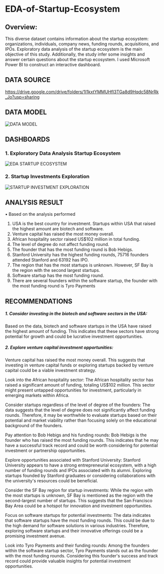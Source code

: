 # EDA-of-Startup-Ecosystem
## Overview: 
This diverse dataset contains information about the startup ecosystem: organizations, individuals, company news, funding rounds, acquisitions, and IPOs. Exploratory data analysis of the startup ecosystem is the main objective of this study. Additionally, the study infer some insights and answer certain questions about the startup ecosystem. I used Microsoft Power BI to construct an interactive dashboard.
## DATA SOURCE
https://drive.google.com/drive/folders/1I1kxtYMMUHfl3TGa8d9Hqdc58NrRk_Jo?usp=sharing
## DATA MODEL
![DATA MODEL](https://user-images.githubusercontent.com/106782819/202910471-e1948b3c-be79-4523-b63f-d3f685f5b0e6.png)
## DASHBOARDS
### 1. Exploratory Data Analysis Startup Ecosystem
![EDA STARTUP ECOSYSTEM](https://user-images.githubusercontent.com/106782819/202910608-03c9a9f1-5120-4f0f-a11d-11c8e4aa0f21.png)
### 2. Startup Investments Exploration
![STARTUP INVESTMENT EXPLORATION](https://user-images.githubusercontent.com/106782819/202910640-c0421e6a-5926-4264-b6d5-bef8386c9929.png)

## ANALYSIS RESULT
•	Based on the analysis performed
1. USA is the best country for investment. Startups within USA that raised the highest amount are biotech and software.
2. Venture capital has raised the most money overall.
3.	African hospitality sector raised US$102 million in total funding.
4.	The level of degree do not affect funding round.
5.  The founder that has the most funding round is Bob Hebigs.
6.  Stanford University has the highest funding rounds, 75716 founders attended Stanford and 63192 has IPO.
7.	The region that has the most startups is unknown. However, SF Bay is the region with the second largest startups.
8.	Software startup has the most funding round.
9.	There are several founders within the software startup, the founder with the most funding round is Tyro Payments

## RECOMMENDATIONS
##### 1. Consider investing in the biotech and software sectors in the USA:
Based on the data, biotech and software startups in the USA have raised the highest amount of funding. This indicates that these sectors have strong potential for growth and could be lucrative investment opportunities.
##### 2. Explore venture capital investment opportunities: 
Venture capital has raised the most money overall. This suggests that investing in venture capital funds or exploring startups backed by venture capital could be a viable investment strategy.

Look into the African hospitality sector: The African hospitality sector has raised a significant amount of funding, totaling US$102 million. This sector might present untapped opportunities for investment, particularly in emerging markets within Africa.

Consider startups regardless of the level of degree of the founders: The data suggests that the level of degree does not significantly affect funding rounds. Therefore, it may be worthwhile to evaluate startups based on their potential and market viability rather than focusing solely on the educational background of the founders.

Pay attention to Bob Hebigs and his funding rounds: Bob Hebigs is the founder who has raised the most funding rounds. This indicates that he may have a successful track record and could be worth considering for potential investment or partnership opportunities.

Explore opportunities associated with Stanford University: Stanford University appears to have a strong entrepreneurial ecosystem, with a high number of funding rounds and IPOs associated with its alumni. Exploring startups founded by Stanford graduates or considering collaborations with the university's resources could be beneficial.

Consider the SF Bay region for startup investments: While the region with the most startups is unknown, SF Bay is mentioned as the region with the second-largest number of startups. This suggests that the San Francisco Bay Area could be a hotspot for innovation and investment opportunities.

Focus on software startups for potential investments: The data indicates that software startups have the most funding rounds. This could be due to the high demand for software solutions in various industries. Therefore, exploring software startups and their innovative offerings could be a promising investment avenue.

Look into Tyro Payments and their funding rounds: Among the founders within the software startup sector, Tyro Payments stands out as the founder with the most funding rounds. Considering this founder's success and track record could provide valuable insights for potential investment opportunities.
